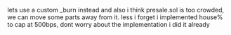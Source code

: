lets use a custom \_burn instead and also i think presale.sol is too crowded, we can move some parts away from it. less i forget i implemented house% to cap at 500bps, dont worry about the implementation i did it already
